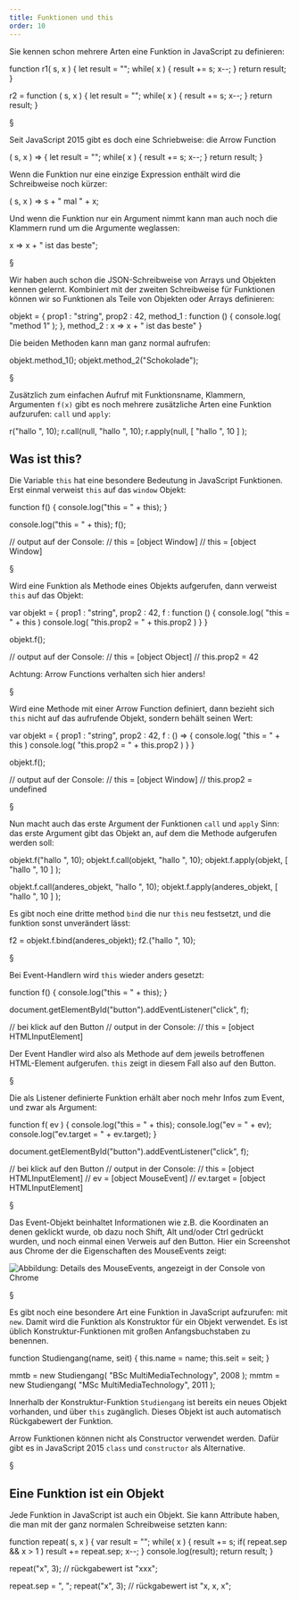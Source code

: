 ```yaml
---
title: Funktionen und this
order: 10
---
```


Sie kennen schon mehrere Arten eine Funktion in JavaScript zu definieren:

<javascript caption="Funktionen definieren">
  function r1( s, x ) {
    let result = "";
    while( x ) {
      result += s;
      x--;
    }
    return result;
  }

  r2 = function ( s, x ) {
    let result = "";
    while( x ) {
      result += s;
      x--;
    }
    return result;
  }
</javascript>

§

Seit JavaScript 2015 gibt es doch eine Schriebweise: die Arrow Function

<javascript caption="Arrow Function">
  ( s, x ) => {
    let result = "";
    while( x ) {
      result += s;
      x--;
    }
    return result;
  }
</javascript>

Wenn die Funktion nur eine einzige Expression enthält wird die Schreibweise noch kürzer:

<javascript caption="Arrow Function">
  ( s, x ) => s + " mal " + x;
</javascript>

Und wenn die Funktion nur ein Argument nimmt kann man auch noch die Klammern rund um
die Argumente weglassen:

<javascript caption="Arrow Function">
  x => x + " ist das beste";
</javascript>

§

Wir haben auch schon die JSON-Schreibweise von Arrays und Objekten kennen gelernt.
Kombiniert mit der zweiten Schreibweise für Funktionen können wir so Funktionen als
Teile von Objekten oder Arrays definieren:

<javascript caption="Funktionen in JSON">
  objekt = {
    prop1 : "string",
    prop2 : 42,
    method_1 : function () {  console.log( "method 1" ); },
    method_2 : x => x + " ist das beste"
  }
</javascript>

Die beiden Methoden kann man ganz normal aufrufen:

<javascript caption="Methoden aufrufen">
objekt.method_1();
objekt.method_2("Schokolade");
</javascript>

§

Zusätzlich zum einfachen Aufruf mit Funktionsname, Klammern, Argumenten `f(x)`
gibt es noch mehrere zusätzliche Arten eine Funktion aufzurufen: 
`call` und `apply`:

<javascript caption="Funktion r aufrufen">
  r("hallo ", 10);
  r.call(null, "hallo ", 10);
  r.apply(null, [  "hallo ", 10 ]  );
</javascript>

## Was ist this?

Die Variable `this` hat eine besondere Bedeutung in JavaScript Funktionen.
Erst einmal verweist `this` auf das `window` Objekt:

<javascript caption="this in einer normalen Funktion">
  function f() {
    console.log("this = " + this);
  }

  console.log("this = " + this);
  f();

  // output auf der Console:
  // this = [object Window]
  // this = [object Window]
</javascript>

§

Wird eine Funktion als Methode eines Objekts aufgerufen, dann verweist `this` auf das Objekt:

<javascript caption="this in einer Methode">
  var objekt = {
    prop1 : "string",
    prop2 : 42,
    f : function () {  
      console.log( "this = " + this ) 
      console.log( "this.prop2 = " + this.prop2 ) 
    }
  }

  objekt.f();

  // output auf der Console:
  // this = [object Object]
  // this.prop2 = 42
</javascript>

Achtung: Arrow Functions verhalten sich hier anders!  

§

Wird eine Methode mit einer Arrow Function definiert, dann bezieht
sich `this` nicht auf das aufrufende Objekt, sondern behält seinen
Wert:

<javascript caption="this in einer Methode">
  var objekt = {
    prop1 : "string",
    prop2 : 42,
    f : () => {  
      console.log( "this = " + this ) 
      console.log( "this.prop2 = " + this.prop2 ) 
    }
  }

  objekt.f();

  // output auf der Console:
  // this = [object Window]
  // this.prop2 = undefined
</javascript>

§

Nun macht auch das erste Argument der Funktionen `call` und `apply` Sinn: das erste
Argument gibt das Objekt an, auf dem die Methode aufgerufen werden soll: 

<javascript caption="Verschiedene Arten eine Methode aufzurufen">
  objekt.f("hallo ", 10);
  objekt.f.call(objekt, "hallo ", 10);
  objekt.f.apply(objekt, [  "hallo ", 10 ]  );
  
  objekt.f.call(anderes_objekt, "hallo ", 10);
  objekt.f.apply(anderes_objekt, [  "hallo ", 10 ]  );
</javascript>

Es gibt noch eine dritte method `bind` die nur `this` neu festsetzt,
und die funktion sonst unverändert lässt:

<javascript>  
  f2 = objekt.f.bind(anderes_objekt);
  f2.("hallo ", 10);
</javascript>


§

Bei Event-Handlern wird `this` wieder anders gesetzt:

<javascript caption="this im Event Handler">
  function f() {
    console.log("this = " + this);
  }

  document.getElementById("button").addEventListener("click", f);

  // bei klick auf den Button
  // output in der Console:
  // this = [object HTMLInputElement]
</javascript>

Der Event Handler wird also als Methode auf dem jeweils betroffenen
HTML-Element aufgerufen. `this` zeigt in diesem Fall also auf den Button.

§

Die als Listener definierte Funktion erhält aber noch mehr Infos zum Event,
und zwar als Argument:

<javascript caption="this und event im Event Handler">
  function f( ev ) {
    console.log("this = " + this);
    console.log("ev = " + ev);
    console.log("ev.target = " + ev.target);
  }
 
  document.getElementById("button").addEventListener("click", f);

  // bei klick auf den Button
  // output in der Console:
  // this = [object HTMLInputElement]
  // ev = [object MouseEvent]
  // ev.target = [object HTMLInputElement]
</javascript>

§

Das Event-Objekt beinhaltet Informationen wie z.B. die Koordinaten
an denen geklickt wurde, ob dazu noch Shift, Alt und/oder Ctrl gedrückt wurden,
und noch einmal einen Verweis auf den Button.  Hier ein Screenshot aus Chrome der 
die Eigenschaften des MouseEvents zeigt:

![Abbildung: Details des MouseEvents, angezeigt in der Console von Chrome](/images/chrome-mouse-event.png)

§

Es gibt noch eine besondere Art eine Funktion in JavaScript aufzurufen: mit `new`.
Damit wird die Funktion als Konstruktor für ein Objekt verwendet. Es ist üblich
Konstruktur-Funktionen mit großen Anfangsbuchstaben zu benennen. 

<javascript caption="Objekte mit einer Konstruktor-Funktion">
  function Studiengang(name, seit) {
    this.name = name;
    this.seit = seit;
  }

  mmtb = new Studiengang( "BSc MultiMediaTechnology", 2008 );
  mmtm = new Studiengang( "MSc MultiMediaTechnology", 2011 );
</javascript>

Innerhalb der Konstruktur-Funktion `Studiengang` ist bereits
ein neues Objekt vorhanden, und über `this` zugänglich. Dieses
Objekt ist auch automatisch Rückgabewert der Funktion.

Arrow Funktionen können nicht als Constructor verwendet werden.
Dafür gibt es in JavaScript 2015 `class` und `constructor` als Alternative.

§

## Eine Funktion ist ein Objekt

Jede Funktion in JavaScript ist auch ein Objekt. Sie kann Attribute haben,
die man mit der ganz normalen Schreibweise setzten kann:

<javascript caption="Funktion mit einem Attribut">
  function repeat( s, x ) {
    var result = "";
    while( x ) {
      result += s;
      if( repeat.sep && x > 1 ) result += repeat.sep;
      x--;
    }
    console.log(result);
    return result;
  } 

  repeat("x", 3);
  // rückgabewert ist "xxx";

  repeat.sep = ", ";
  repeat("x", 3);
  // rückgabewert ist "x, x, x";
</javascript>


